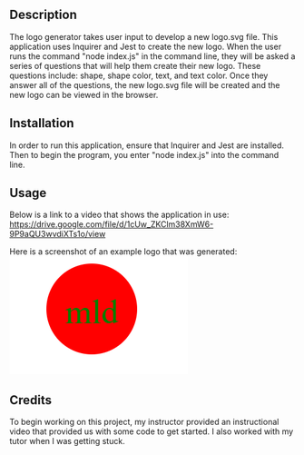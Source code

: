 ## Description
The logo generator takes user input to develop a new logo.svg file. This application uses Inquirer and Jest to create the new logo. When the user runs the command "node index.js" in the command line, they will be asked a series of questions that will help them create their new logo. These questions include: shape, shape color, text, and text color. Once they answer all of the questions, the new logo.svg file will be created and the new logo can be viewed in the browser.

## Installation

In order to run this application, ensure that Inquirer and Jest are installed. Then to begin the program, you enter "node index.js" into the command line.

## Usage
Below is a link to a video that shows the application in use:
https://drive.google.com/file/d/1cUw_ZKClm38XmW6-9P9aQU3wvdiXTs1o/view

Here is a screenshot of an example logo that was generated:
![Alt text](image.png)

## Credits
To begin working on this project, my instructor provided an instructional video that provided us with some code to get started. I also worked with my tutor when I was getting stuck.